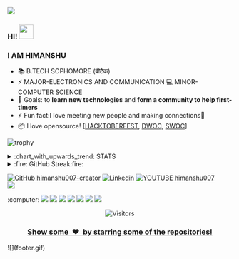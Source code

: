 ![](party.gif)
### HI! <img src="https://github.com/blackcater/blackcater/raw/master/images/Hi.gif" height="32" />
### I AM HIMANSHU 
- 📚 B.TECH SOPHOMORE (बीटैक)
- ⚡ MAJOR-ELECTRONICS AND COMMUNICATION  💻 MINOR-COMPUTER SCIENCE 
- 🥅 Goals: to <strong>learn new technologies</strong> and <strong>form a community to help first-timers</strong>
- ⚡ Fun fact:I love meeting new people and making connections:full_moon_with_face:
- 📦 I love opensource! [<a href="https://hacktoberfest.digitalocean.com/">HACKTOBERFEST</a>,&nbsp;<a href="https://devscript.tech/woc/">DWOC</a>,&nbsp;<a href="https://swoc.tech/#:~:text=About%20SWOC,problem%2Dsolving%20in%20real%20time.">SWOC</a>]
 
![trophy](https://github-profile-trophy.vercel.app/?username=himanshu007-creator&theme=onedark)
<html>
  <head>
    <meta charset='utf-8'>
<details>
  <summary>:chart_with_upwards_trend: STATS</summary>
  <br/>
  <img src="https://github-readme-stats.vercel.app/api?username=himanshu007-creator&show_icons=true&theme=chartreuse-dark" alt="GitHub Stats" align="center" width="48%" />
  <img src="https://github-readme-stats.vercel.app/api/top-langs/?username=himanshu007-creator&layout=compact&theme=chartreuse-dark&langs_count=6" alt="GitHub Top-Langs" align="center" width="40%" />
  <br/>
  <b>Note:</b> This is only a metric of the languages my public code on GitHub consists of and does not reflect my expertise or skill level.
</details>

<details>
  <summary>:fire: GitHub Streak:fire:</summary>
  <br/>
  <img src="https://github-readme-streak-stats.herokuapp.com/?user=himanshu007-creator&theme=dark&show-icons=true" alt="GitHub Streak" align="center" />
</details>

[![GitHub himanshu007-creator](https://img.shields.io/badge/-himanshu007creator-grey?style=flat-square&logo=Github&logoColor=white&link=https://github.com/himanshu007-creator)](https://github.com/himanshu007-creator)
[![Linkedin](https://img.shields.io/badge/-Himanshu-blue?style=flat-square&logo=Linkedin&logoColor=white&link=https://www.linkedin.com/in/himanshu-here/)](https://www.linkedin.com/in/himanshu-here/)
[![YOUTUBE himanshu007](https://img.shields.io/badge/Himanshu-FF0000?style=flat-square&logo=youtube&logoColor=white&link=https://www.youtube.com/channel/UCWEmm4gTBJxNwuYmRDP7NLQ)](https://www.youtube.com/channel/UCWEmm4gTBJxNwuYmRDP7NLQ)    
[![](https://img.shields.io/badge/Made%20With%20❤️%20By-HIMANSHU-red)](https://github.com/himanshu007-creator) 
 
<p> :computer:
<img src="https://img.shields.io/badge/-C%20&%20C++-659ad2?style=flat&logo=c%2B%2B&logoColor=ffffff"> <img src="https://img.shields.io/badge/-Python%203-black?style=flat&logo=python&logoColor=white"> <img src="https://img.shields.io/badge/-JavaScript-ffa804?style=flat&logo=javascript&logoColor=ffffff"> 
<img src = "https://img.shields.io/badge/-HTML5-E34F26?style=flat&logo=html5&logoColor=white"> <img src = "https://img.shields.io/badge/-CSS3-1572B6?style=flat&logo=css3&logoColor=white"> 
<img src="https://img.shields.io/badge/-Bootstrap-563D7C?style=flat&logo=bootstrap&logoColor=white"> 
<img src="https://img.shields.io/badge/-BASH-lightgrey">                                                                   
<p align=center>                           
  <img align=center  src="https://visitor-badge.laobi.icu/badge?page_id=himanshu007-creator.sabesansathananthan" alt="Visitors">       </p>
<a href="https://github.com/himanshu007-creator?tab=repositories"><h3 align="center">Show some &nbsp;❤️&nbsp; by starring some of the repositories!</h3></a>
![](footer.gif)
